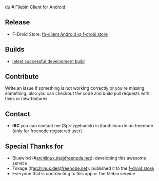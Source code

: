 du # Filebin Client for Android

## Release
- F-Droid Store: [fb-client Android @ f-droid store](https://f-droid.org/repository/browse/?fdfilter=fb-client&fdid=eu.devunit.fb_client)

## Builds

- [latest successful development build](https://ci.devunit.eu/job/fb-android%20nightly/lastSuccessfulBuild/artifact/app/build/outputs/apk/app-debug-unaligned.apk)


## Contribute
Write an issue if something is not working correctly or you're missing something. 
also you can checkout the code and build pull requests with fixes or new features.


## Contact
- **IRC** you can contact me (Spritzgebaeck) in #archlinux.de on freenode (only for freenode registered user)


## Special Thanks for

- Bluewind (#archlinux.de@freenode.net): developing this awesome service
- Tokage (#archlinux.de@freenode.net): published it to the [f-droid store](https://f-droid.org/)
- Everyone that is contributing to this app or the filebin service
